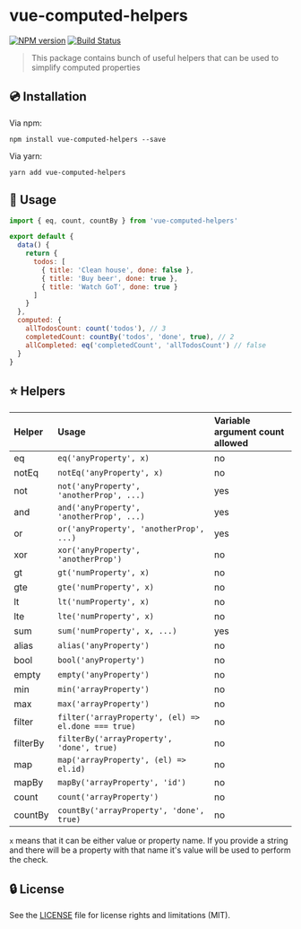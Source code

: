 # vue-computed-helpers

[![NPM version](https://img.shields.io/npm/v/vue-computed-helpers.svg?style=flat)](https://npmjs.org/package/vue-computed-helpers)
[![Build Status](https://travis-ci.org/michalsnik/vue-computed-helpers.svg?branch=master)](https://travis-ci.org/michalsnik/vue-computed-helpers)

> This package contains bunch of useful helpers that can be used to simplify computed properties

## :cd: Installation

Via npm:
```
npm install vue-computed-helpers --save
```

Via yarn:
```
yarn add vue-computed-helpers
```

## :rocket: Usage

```js
import { eq, count, countBy } from 'vue-computed-helpers'

export default {
  data() {
    return {
      todos: [
        { title: 'Clean house', done: false },
        { title: 'Buy beer', done: true },
        { title: 'Watch GoT', done: true }
      ]
    }
  },
  computed: {
    allTodosCount: count('todos'), // 3
    completedCount: countBy('todos', 'done', true), // 2
    allCompleted: eq('completedCount', 'allTodosCount') // false
  }
}
```

## :star: Helpers

| Helper | Usage | Variable argument count allowed |
|:-------|:------|:--------------------------------|
| eq | `eq('anyProperty', x)` | no |
| notEq | `notEq('anyProperty', x)` | no|
| not | `not('anyProperty', 'anotherProp', ...)` | yes |
| and | `and('anyProperty', 'anotherProp', ...)` | yes |
| or | `or('anyProperty', 'anotherProp', ...)` | yes |
| xor | `xor('anyProperty', 'anotherProp')` | no |
| gt | `gt('numProperty', x)` | no |
| gte | `gte('numProperty', x)` | no |
| lt | `lt('numProperty', x)` | no |
| lte | `lte('numProperty', x)` | no |
| sum | `sum('numProperty', x, ...)` | yes |
| alias | `alias('anyProperty')` | no |
| bool | `bool('anyProperty')` | no |
| empty | `empty('anyProperty')` | no |
| min | `min('arrayProperty')` | no |
| max | `max('arrayProperty')` | no |
| filter | `filter('arrayProperty', (el) => el.done === true)` | no |
| filterBy | `filterBy('arrayProperty', 'done', true)` | no |
| map | `map('arrayProperty', (el) => el.id)` | no |
| mapBy | `mapBy('arrayProperty', 'id')` | no |
| count | `count('arrayProperty')` | no |
| countBy | `countBy('arrayProperty', 'done', true)` | no |

`x` means that it can be either value or property name. If you provide a string and there will be a property with that name it's value will be used to perform the check.

## :lock: License

See the [LICENSE](LICENSE) file for license rights and limitations (MIT).
